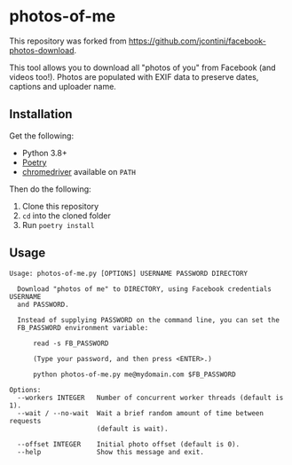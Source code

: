 # photos-of-me

This repository was forked from https://github.com/jcontini/facebook-photos-download.

This tool allows you to download all "photos of you" from Facebook (and videos too!). Photos are populated with EXIF data to preserve dates, captions and uploader name.


## Installation

Get the following:

- Python 3.8+
- [Poetry](https://python-poetry.org)
- [chromedriver](http://chromedriver.chromium.org/downloads) available on `PATH`

Then do the following:

1. Clone this repository
2. `cd` into the cloned folder
3. Run `poetry install`


## Usage

```
Usage: photos-of-me.py [OPTIONS] USERNAME PASSWORD DIRECTORY

  Download "photos of me" to DIRECTORY, using Facebook credentials USERNAME
  and PASSWORD.

  Instead of supplying PASSWORD on the command line, you can set the
  FB_PASSWORD environment variable:

      read -s FB_PASSWORD

      (Type your password, and then press <ENTER>.)

      python photos-of-me.py me@mydomain.com $FB_PASSWORD

Options:
  --workers INTEGER   Number of concurrent worker threads (default is 1).
  --wait / --no-wait  Wait a brief random amount of time between requests
                      (default is wait).

  --offset INTEGER    Initial photo offset (default is 0).
  --help              Show this message and exit.
```
